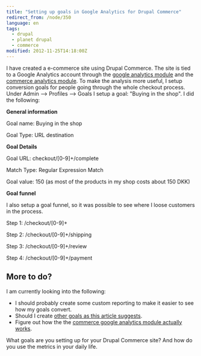 ```yaml
---
title: "Setting up goals in Google Analytics for Drupal Commerce"
redirect_from: /node/350
language: en
tags:
  - drupal
  - planet drupal
  - commerce
modified: 2012-11-25T14:18:00Z
---
```


I have created a e-commerce site using Drupal Commerce. The site is tied to a Google Analytics account through the [google analytics module](http://drupal.org/project/google_analytics) and the [commerce analytics module](http://drupal.org/project/commerce_google_analytics). To make the analysis more useful, I setup conversion goals for people going through the whole checkout process. Under Admin --> Profiles --> Goals I setup a goal: "Buying in the shop". I did the following:

**General information**

Goal name: Buying in the shop

Goal Type: URL destination

**Goal Details**

Goal URL: checkout/\[0-9\]+/complete

Match Type: Regular Expression Match

Goal value: 150 (as most of the products in my shop costs about 150 DKK)

**Goal funnel**

I also setup a goal funnel, so it was possible to see where I loose customers in the process.

Step 1: /checkout/\[0-9\]+

Step 2: /checkout/\[0-9\]+/shipping

Step 3: /checkout/\[0-9\]+/review

Step 4: /checkout/\[0-9\]+/payment

More to do?
-----------

I am currently looking into the following:

- I should probably create some custom reporting to make it easier to see how my goals convert.
- Should I create [other goals as this article suggests](http://www.cxfocus.com/index.php/set-up-google-analytics/goals-google-analytics/).
- Figure out how the the [commerce google analytics module actually works](http://drupal.org/project/commerce_google_analytics).

What goals are you setting up for your Drupal Commerce site? And how do you use the metrics in your daily life.
